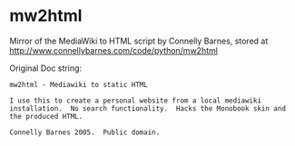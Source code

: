 mw2html
=======

Mirror of the MediaWiki to HTML script by Connelly Barnes, stored at http://www.connellybarnes.com/code/python/mw2html

Original Doc string:

```
mw2html - Mediawiki to static HTML

I use this to create a personal website from a local mediawiki
installation.  No search functionality.  Hacks the Monobook skin and
the produced HTML.

Connelly Barnes 2005.  Public domain.
```
